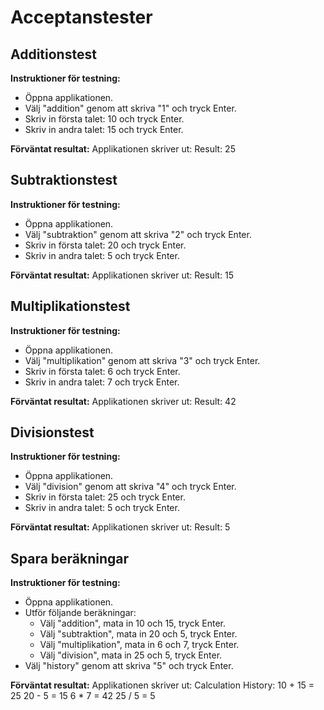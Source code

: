 # Acceptanstester

## Additionstest

**Instruktioner för testning:**
- Öppna applikationen.
- Välj "addition" genom att skriva "1" och tryck Enter.
- Skriv in första talet: 10 och tryck Enter.
- Skriv in andra talet: 15 och tryck Enter.

**Förväntat resultat:**
Applikationen skriver ut: Result: 25

## Subtraktionstest
**Instruktioner för testning:**
- Öppna applikationen.
- Välj "subtraktion" genom att skriva "2" och tryck Enter.
- Skriv in första talet: 20 och tryck Enter.
- Skriv in andra talet: 5 och tryck Enter.

**Förväntat resultat:**
Applikationen skriver ut: Result: 15

## Multiplikationstest
**Instruktioner för testning:**
- Öppna applikationen.
- Välj "multiplikation" genom att skriva "3" och tryck Enter.
- Skriv in första talet: 6 och tryck Enter.
- Skriv in andra talet: 7 och tryck Enter.

**Förväntat resultat:**
Applikationen skriver ut: Result: 42

## Divisionstest
**Instruktioner för testning:**
- Öppna applikationen.
- Välj "division" genom att skriva "4" och tryck Enter.
- Skriv in första talet: 25 och tryck Enter.
- Skriv in andra talet: 5 och tryck Enter.

**Förväntat resultat:**
Applikationen skriver ut: Result: 5

## Spara beräkningar
**Instruktioner för testning:**
- Öppna applikationen.
- Utför följande beräkningar:
  - Välj "addition", mata in 10 och 15, tryck Enter.
  - Välj "subtraktion", mata in 20 och 5, tryck Enter.
  - Välj "multiplikation", mata in 6 och 7, tryck Enter.
  - Välj "division", mata in 25 och 5, tryck Enter.
- Välj "history" genom att skriva "5" och tryck Enter.

**Förväntat resultat:**
Applikationen skriver ut:
Calculation History:
10 + 15 = 25
20 - 5 = 15
6 * 7 = 42
25 / 5 = 5
